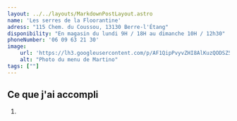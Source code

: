 ```yaml
---
layout: ../../layouts/MarkdownPostLayout.astro
name: 'Les serres de la Floorantine'
adress: "115 Chem. du Coussou, 13130 Berre-l'Étang"
disponibility: "En magasin du lundi 9H / 18H au dimanche 10H / 12h30"
phoneNumber: '06 09 63 21 30'
image:
    url: 'https://lh3.googleusercontent.com/p/AF1QipPvyvZHI8AlKuzQODSZ5_F0YcM0T9okMhQydWvO=s1360-w1360-h1020'
    alt: "Photo du menu de Martino"
tags: [""]
---
```


## Ce que j'ai accompli

1.  
